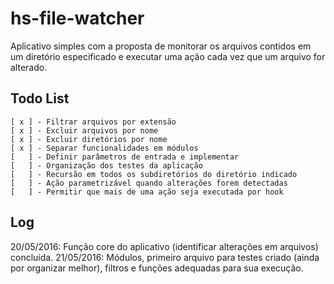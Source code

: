 # hs-file-watcher
Aplicativo simples com a proposta de monitorar os arquivos contidos em um diretório especificado e executar uma ação cada vez que um arquivo for alterado.

## Todo List
    [ x ] - Filtrar arquivos por extensão
    [ x ] - Excluir arquivos por nome
    [ x ] - Excluir diretórios por nome
    [ x ] - Separar funcionalidades em módulos
    [   ] - Definir parâmetros de entrada e implementar
    [   ] - Organização dos testes da aplicação
    [   ] - Recursão em todos os subdiretórios do diretório indicado
    [   ] - Ação parametrizável quando alterações forem detectadas
    [   ] - Permitir que mais de uma ação seja executada por hook


## Log
20/05/2016: Função core do aplicativo (identificar alterações em arquivos) concluída.
21/05/2016: Módulos, primeiro arquivo para testes criado (ainda por organizar melhor), filtros e funções adequadas para sua execução.